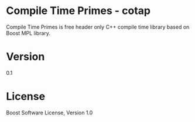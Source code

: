 Compile Time Primes - cotap
===========================

Compile Time Primes is free header only C++ compile time library based on Boost MPL library.


Version
=======

0.1


License
=======

Boost Software License, Version 1.0
